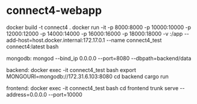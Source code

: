 # connect4-webapp

docker build -t connect4 .
docker run -it -p 8000:8000 -p 10000:10000 -p 12000:12000 -p 14000:14000 -p 16000:16000 -p 18000:18000 -v <connect4-webpp-abs-path>:/app --add-host=host.docker.internal:172.17.0.1 --name connect4_test connect4:latest bash

mongodb:
mongod --bind_ip 0.0.0.0 --port=8080 --dbpath=backend/data

backend:
docker exec -it connect4_test bash
export MONGOURI=mongodb://172.31.6.103:8080
cd backend
cargo run

frontend:
docker exec -it connect4_test bash
cd frontend
trunk serve --address=0.0.0.0 --port=10000
